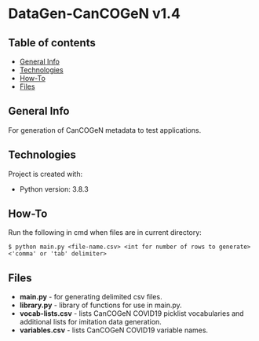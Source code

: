 # DataGen-CanCOGeN v1.4

## Table of contents
* [General Info](#General-Info)
* [Technologies](#Technologies)
* [How-To](#How-To)
* [Files](#Files)

## General Info
For generation of CanCOGeN metadata to test applications.

## Technologies
Project is created with:
* Python version: 3.8.3

## How-To
Run the following in cmd when files are in current directory:

`$ python main.py <file-name.csv> <int for number of rows to generate> <'comma' or 'tab' delimiter>`

## Files
* **main.py** - for generating delimited csv files.
* **library.py** - library of functions for use in main.py.
* **vocab-lists.csv** - lists CanCOGeN COVID19 picklist vocabularies and additional lists for imitation data generation.
* **variables.csv** - lists CanCOGeN COVID19 variable names.
